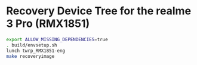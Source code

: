 # Recovery Device Tree for the realme 3 Pro (RMX1851)

```sh
export ALLOW_MISSING_DEPENDENCIES=true
. build/envsetup.sh
lunch twrp_RMX1851-eng
make recoveryimage
```


